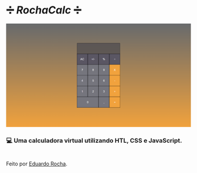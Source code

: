# ➗ **_RochaCalc_** ➗

[![Screenshot](/img/calculator-er.netlify.app.png)](https://www.calculator-er.netlify.app)

### 💻 Uma calculadora virtual utilizando HTL, CSS e JavaScript. 

#

Feito por [Eduardo Rocha](https://github.com/oedurocha).

